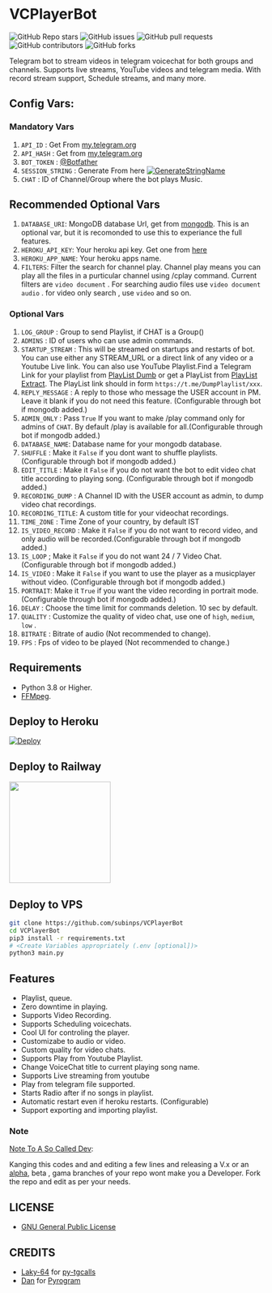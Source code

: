 # VCPlayerBot

![GitHub Repo stars](https://img.shields.io/github/stars/subinps/VCPlayerBot?color=blue&style=flat)
![GitHub issues](https://img.shields.io/github/issues/subinps/VCPlayerBot)
![GitHub pull requests](https://img.shields.io/github/issues-pr/subinps/VCPlayerBot)
![GitHub contributors](https://img.shields.io/github/contributors/subinps/VCPlayerBot?style=flat)
![GitHub forks](https://img.shields.io/github/forks/subinps/VCPlayerBot?style=flat)

Telegram bot to stream videos in telegram voicechat for both groups and channels. Supports live streams, YouTube videos and telegram media. With record stream support, Schedule streams, and many more.

## Config Vars:
### Mandatory Vars
1. `API_ID` : Get From [my.telegram.org](https://my.telegram.org/)
2. `API_HASH` : Get from [my.telegram.org](https://my.telegram.org)
3. `BOT_TOKEN` : [@Botfather](https://telegram.dog/BotFather)
4. `SESSION_STRING` : Generate From here [![GenerateStringName](https://img.shields.io/badge/repl.it-generateStringName-yellowgreen)](https://repl.it/@subinps/getStringName)
5. `CHAT` : ID of Channel/Group where the bot plays Music.

## Recommended Optional Vars

1. `DATABASE_URI`: MongoDB database Url, get from [mongodb](https://cloud.mongodb.com). This is an optional var, but it is recomonded to use this to experiance the full features.
2. `HEROKU_API_KEY`: Your heroku api key. Get one from [here](https://dashboard.heroku.com/account/applications/authorizations/new)
3. `HEROKU_APP_NAME`: Your heroku apps name.
4. `FILTERS`: Filter the search for channel play. Channel play means you can play all the files in a purticular channel using /cplay command. Current filters are `video document` . For searching audio files use `video document audio` . for video only search , use `video` and so on.

### Optional Vars
1. `LOG_GROUP` : Group to send Playlist, if CHAT is a Group()
2. `ADMINS` : ID of users who can use admin commands.
3. `STARTUP_STREAM` : This will be streamed on startups and restarts of bot. You can use either any STREAM_URL or a direct link of any video or a Youtube Live link. You can also use YouTube Playlist.Find a Telegram Link for your playlist from [PlayList Dumb](https://telegram.dog/DumpPlaylist) or get a PlayList from [PlayList Extract](https://telegram.dog/GetAPlaylistbot). The PlayList link should in form `https://t.me/DumpPlaylist/xxx`.
4. `REPLY_MESSAGE` : A reply to those who message the USER account in PM. Leave it blank if you do not need this feature. (Configurable through bot if mongodb added.)
5. `ADMIN_ONLY` : Pass `True` If you want to make /play command only for admins of `CHAT`. By default /play is available for all.(Configurable through bot if mongodb added.)
6. `DATABASE_NAME`: Database name for your mongodb database.
7. `SHUFFLE` : Make it `False` if you dont want to shuffle playlists. (Configurable through bot if mongodb added.)
8. `EDIT_TITLE` : Make it `False` if you do not want the bot to edit video chat title according to playing song. (Configurable through bot if mongodb added.)
9. `RECORDING_DUMP` : A Channel ID with the USER account as admin, to dump video chat recordings.
10. `RECORDING_TITLE`: A custom title for your videochat recordings.
11. `TIME_ZONE` : Time Zone of your country, by default IST
12. `IS_VIDEO_RECORD` : Make it `False` if you do not want to record video, and only audio will be recorded.(Configurable through bot if mongodb added.)
13. `IS_LOOP` ; Make it `False` if you do not want 24 / 7 Video Chat. (Configurable through bot if mongodb added.)
14. `IS_VIDEO` : Make it `False` if you want to use the player as a musicplayer without video. (Configurable through bot if mongodb added.)
15. `PORTRAIT`: Make it `True` if you want the video recording in portrait mode. (Configurable through bot if mongodb added.)
16. `DELAY` : Choose the time limit for commands deletion. 10 sec by default.
18. `QUALITY` : Customize the quality of video chat, use one of `high`, `medium`, `low` . 
19. `BITRATE` : Bitrate of audio (Not recommended to change).
20. `FPS` : Fps of video to be played (Not recommended to change.)



## Requirements
- Python 3.8 or Higher.
- [FFMpeg](https://www.ffmpeg.org/).



## Deploy to Heroku

[![Deploy](https://www.herokucdn.com/deploy/button.svg)](https://github.com/Krishnarockstar21/VCPlayerBot)

## Deploy to Railway
<p><a href=https://github.com/Krishnarockstar21/VCPlayerBot7> <img src="https://img.shields.io/badge/Deploy%20To%20Railway-blueviolet?style=for-the-badge&logo=railway" width="200""/></a></p>

 
## Deploy to VPS

```sh
git clone https://github.com/subinps/VCPlayerBot
cd VCPlayerBot
pip3 install -r requirements.txt
# <Create Variables appropriately (.env [optional])>
python3 main.py
```

## Features

- Playlist, queue.
- Zero downtime in playing.
- Supports Video Recording.
- Supports Scheduling voicechats.
- Cool UI for controling the player.
- Customizabe to audio or video.
- Custom quality for video chats.
- Supports Play from Youtube Playlist.
- Change VoiceChat title to current playing song name.
- Supports Live streaming from youtube
- Play from telegram file supported.
- Starts Radio after if no songs in playlist.
- Automatic restart even if heroku restarts. (Configurable)
- Support exporting and importing playlist.

### Note

[Note To A So Called Dev](https://telegram.dog/subin_works/203): 

Kanging this codes and and editing a few lines and releasing a V.x  or an [alpha](https://telegram.dog/subin_works/204), beta , gama branches of your repo wont make you a Developer.
Fork the repo and edit as per your needs.

## LICENSE

- [GNU General Public License](./LICENSE)


## CREDITS

- [Laky-64](https://github.com/Laky-64) for [py-tgcalls](https://github.com/pytgcalls/pytgcalls)
- [Dan](https://github.com/delivrance) for [Pyrogram](https://github.com/pyrogram/pyrogram)


